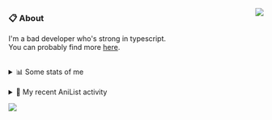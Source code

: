 <a href="https://discord.com/users/338718840873811979"><img align="right" src="https://lanyard-profile-readme.vercel.app/api/338718840873811979?bg=00000000" /></a>

### 📋 About

I'm a bad developer who's strong in typescript. \
You can probably find more [here](https://pxseu.com/about).
<!--
### 🦊Fox

![](https://pxseu.loves.moe/2ELJv3at3.gif)

### 📱 Contact

[🌐 website](https://www.pxseu.com) \
[📧 email](mailto:contact.pxseu@gmail.com)
-->

<br />

<details>
  <summary>📊 Some stats of me</summary>
  
![My github stats!](https://github-readme-stats.vercel.app/api?username=pxseu&show_icons=true&custom_title=My%20Github%20Stats:&line_height=33&include_all_commits=true&bg_color=00000000&title_color=00CCAA&text_color=dddddd&hide_border=true&hide_title=true) \
![My top langauges](https://github-readme-stats.vercel.app/api/top-langs?username=pxseu&show_icons=true&layout=compact&card_width=645&bg_color=00000000&title_color=00CCAA&text_color=dddddd&hide_border=true&hide_title=true) 
</details>

<br />

<details>
  <summary>🌸 My recent AniList activity</summary>
  
<!-- ANILIST_ACTIVITY:start -->

-   📺 Watched episode 105 - 107 of [Naruto: Shippuden](https://anilist.co/anime/1735) (21:08, 11 September 2021)
-   📺 Watched episode 23 of [Tokyo Revengers](https://anilist.co/anime/120120) (20:17, 11 September 2021)
-   📺 Watched episode 10 of [Miss Kobayashi's Dragon Maid S](https://anilist.co/anime/107717) (19:24, 11 September 2021)
-   📺 Watched episode 10 of [The Detective Is Already Dead](https://anilist.co/anime/128712) (17:29, 05 September 2021)
-   📺 Watched episode 22 of [Tokyo Revengers](https://anilist.co/anime/120120) (21:51, 04 September 2021)

<!-- ANILIST_ACTIVITY:end -->
</details>



![](https://komarev.com/ghpvc/?username=pxseu&color=ff69b4)


